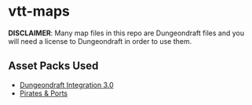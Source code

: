 # vtt-maps

**DISCLAIMER**: Many map files in this repo are Dungeondraft files and you will need a license to Dungeondraft in order to use them.


## Asset Packs Used

 - [Dungeondraft Integration 3.0](https://www.forgotten-adventures.net/product/map-making/assets/dungeondraft-integration/)
 - [Pirates & Ports](https://essendi.gumroad.com/l/PiratesAndPorts)
